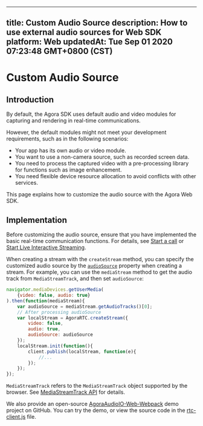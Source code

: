 
---
title: Custom Audio Source
description: How to use external audio sources for Web SDK
platform: Web
updatedAt: Tue Sep 01 2020 07:23:48 GMT+0800 (CST)
---
# Custom Audio Source
## Introduction

By default, the Agora SDK uses default audio and video modules for capturing and rendering in real-time communications. 

However, the default modules might not meet your development requirements, such as in the following scenarios:

- Your app has its own audio or video module.
- You want to use a non-camera source, such as recorded screen data.
- You need to process the captured video with a pre-processing library for functions such as image enhancement.
- You need flexible device resource allocation to avoid conflicts with other services.

This page explains how to customize the audio source with the Agora Web SDK.

## Implementation

Before customizing the audio source, ensure that you have implemented the basic real-time communication functions. For details, see [Start a call](../../en/Voice/start_call_web.md) or [Start Live Interactive Streaming](../../en/Voice/start_live_web.md).

When creating a stream with the `createStream` method, you can specify the customized audio source by the [`audioSource`](https://docs.agora.io/en/Voice/API%20Reference/web/interfaces/agorartc.streamspec.html#audiosource) property when creating a stream.
For example, you can use the `mediaStream` method to get the audio track from `MediaStreamTrack`, and then set `audioSource`:

```javascript
navigator.mediaDevices.getUserMedia(
    {video: false, audio: true}
).then(function(mediaStream){
    var audioSource = mediaStream.getAudioTracks()[0];
    // After processing audioSource
    var localStream = AgoraRTC.createStream({
        video: false,
        audio: true,
        audioSource: audioSource
    });
    localStream.init(function(){
        client.publish(localStream, function(e){
            //...
        });
    });
});
```

<div class="alert info"><code>MediaStreamTrack</code> refers to the <code>MediaStreamTrack</code> object supported by the browser. See <a href="https://developer.mozilla.org/en-US/docs/Web/API/MediaStreamTrack">MediaStreamTrack API</a> for details.</div>

We also provide an open-source [AgoraAudioIO-Web-Webpack](https://github.com/AgoraIO/Advanced-Audio/tree/master/Web/AgoraAudioIO-Web-Webpack) demo project on GitHub. You can try the demo, or view the source code in the [rtc-client.js](https://github.com/AgoraIO/Advanced-Audio/blob/master/Web/AgoraAudioIO-Web-Webpack/src/rtc-client.js) file.

